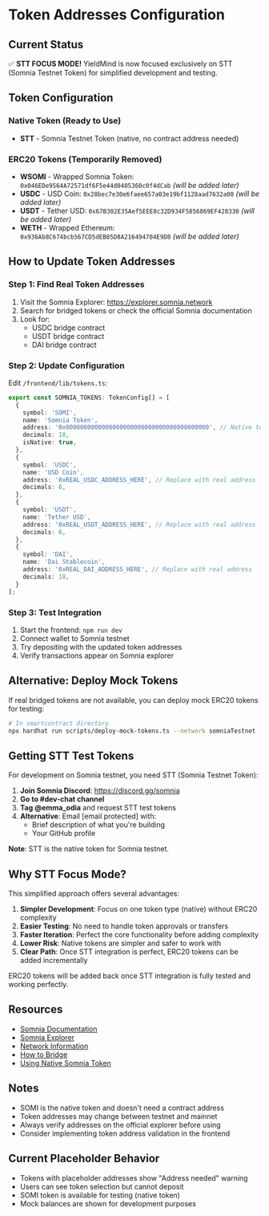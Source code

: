 # Token Addresses Configuration

## Current Status

✅ **STT FOCUS MODE!** YieldMind is now focused exclusively on STT (Somnia Testnet Token) for simplified development and testing.

## Token Configuration

### Native Token (Ready to Use)
- **STT** - Somnia Testnet Token (native, no contract address needed)

### ERC20 Tokens (Temporarily Removed)
- **WSOMI** - Wrapped Somnia Token: `0x046EDe9564A72571df6F5e44d0405360c0f4dCab` *(will be added later)*
- **USDC** - USD Coin: `0x28bec7e30e6faee657a03e19bf1128aad7632a00` *(will be added later)*
- **USDT** - Tether USD: `0x67B302E35Aef5EEE8c32D934F5856869EF428330` *(will be added later)*
- **WETH** - Wrapped Ethereum: `0x936Ab8C674bcb567CD5dEB85D8A216494704E9D8` *(will be added later)*

## How to Update Token Addresses

### Step 1: Find Real Token Addresses

1. Visit the Somnia Explorer: https://explorer.somnia.network
2. Search for bridged tokens or check the official Somnia documentation
3. Look for:
   - USDC bridge contract
   - USDT bridge contract
   - DAI bridge contract

### Step 2: Update Configuration

Edit `/frontend/lib/tokens.ts`:

```typescript
export const SOMNIA_TOKENS: TokenConfig[] = [
  {
    symbol: 'SOMI',
    name: 'Somnia Token',
    address: '0x0000000000000000000000000000000000000000', // Native token
    decimals: 18,
    isNative: true,
  },
  {
    symbol: 'USDC',
    name: 'USD Coin',
    address: '0xREAL_USDC_ADDRESS_HERE', // Replace with real address
    decimals: 6,
  },
  {
    symbol: 'USDT',
    name: 'Tether USD',
    address: '0xREAL_USDT_ADDRESS_HERE', // Replace with real address
    decimals: 6,
  },
  {
    symbol: 'DAI',
    name: 'Dai Stablecoin',
    address: '0xREAL_DAI_ADDRESS_HERE', // Replace with real address
    decimals: 18,
  }
];
```

### Step 3: Test Integration

1. Start the frontend: `npm run dev`
2. Connect wallet to Somnia testnet
3. Try depositing with the updated token addresses
4. Verify transactions appear on Somnia explorer

## Alternative: Deploy Mock Tokens

If real bridged tokens are not available, you can deploy mock ERC20 tokens for testing:

```bash
# In smartcontract directory
npx hardhat run scripts/deploy-mock-tokens.ts --network somniaTestnet
```

## Getting STT Test Tokens

For development on Somnia testnet, you need STT (Somnia Testnet Token):

1. **Join Somnia Discord**: https://discord.gg/somnia
2. **Go to #dev-chat channel**
3. **Tag @emma_odia** and request STT test tokens
4. **Alternative**: Email [email protected] with:
   - Brief description of what you're building
   - Your GitHub profile

**Note**: STT is the native token for Somnia testnet. 

## Why STT Focus Mode?

This simplified approach offers several advantages:

1. **Simpler Development**: Focus on one token type (native) without ERC20 complexity
2. **Easier Testing**: No need to handle token approvals or transfers
3. **Faster Iteration**: Perfect the core functionality before adding complexity
4. **Lower Risk**: Native tokens are simpler and safer to work with
5. **Clear Path**: Once STT integration is perfect, ERC20 tokens can be added incrementally

ERC20 tokens will be added back once STT integration is fully tested and working perfectly.

## Resources

- [Somnia Documentation](https://docs.somnia.network)
- [Somnia Explorer](https://explorer.somnia.network)
- [Network Information](https://docs.somnia.network/developer/network-info)
- [How to Bridge](https://docs.somnia.network/get-started/how-to-bridge)
- [Using Native Somnia Token](https://docs.somnia.network/developer/tutorials/using-native-somnia-token-somi)

## Notes

- SOMI is the native token and doesn't need a contract address
- Token addresses may change between testnet and mainnet
- Always verify addresses on the official explorer before using
- Consider implementing token address validation in the frontend

## Current Placeholder Behavior

- Tokens with placeholder addresses show "Address needed" warning
- Users can see token selection but cannot deposit
- SOMI token is available for testing (native token)
- Mock balances are shown for development purposes
